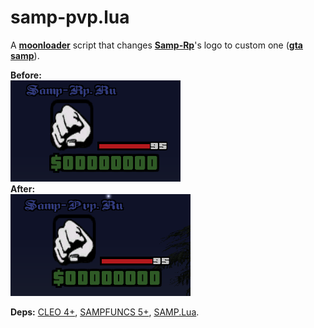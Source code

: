 # samp-pvp.lua
A **[moonloader](https://gtaforums.com/topic/890987-moonloader/)** script that changes **[Samp-Rp](https://samp-rp.ru)**'s logo to custom one (**[gta samp](https://sa-mp.com/)**).

**Before:**  
![](https://github.com/qrlk/samp-pvp.ru/raw/master/screens/2.png)  
**After:**  
![](https://github.com/qrlk/samp-pvp.ru/raw/master/screens/1.png)


**Deps:** [CLEO 4+](http://cleo.li/?lang=ru), [SAMPFUNCS 5+](https://blast.hk/threads/17/), [SAMP.Lua](https://blast.hk/threads/14624/).
